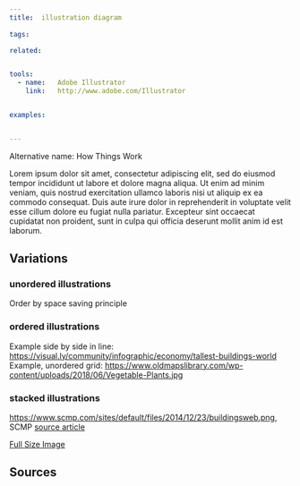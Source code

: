 ```yaml
---
title:  illustration diagram
  
tags:

related:


tools:
  - name:   Adobe Illustrator
    link:   http://www.adobe.com/Illustrator


examples:


---
```


Alternative name: How Things Work

Lorem ipsum dolor sit amet, consectetur adipiscing elit, sed do eiusmod tempor incididunt ut labore et dolore magna aliqua. Ut enim ad minim veniam, quis nostrud exercitation ullamco laboris nisi ut aliquip ex ea commodo consequat. Duis aute irure dolor in reprehenderit in voluptate velit esse cillum dolore eu fugiat nulla pariatur. Excepteur sint occaecat cupidatat non proident, sunt in culpa qui officia deserunt mollit anim id est laborum.


## Variations

### unordered illustrations
Order by space saving principle

### ordered illustrations
Example side by side in line: https://visual.ly/community/infographic/economy/tallest-buildings-world 
Example, unordered grid: https://www.oldmapslibrary.com/wp-content/uploads/2018/06/Vegetable-Plants.jpg

### stacked illustrations
https://www.scmp.com/sites/default/files/2014/12/23/buildingsweb.png, SCMP [source article](https://www.scmp.com/infographics/article/1668136/infographic-height-social-values)

[Full Size Image](http://yarr.me/c/475/10/on-hold-projects.jpg)


## Sources
